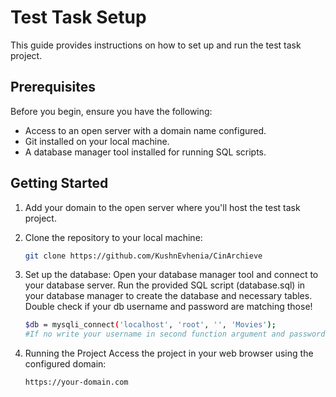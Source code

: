 # Test Task Setup

This guide provides instructions on how to set up and run the test task project.

## Prerequisites

Before you begin, ensure you have the following:

- Access to an open server with a domain name configured.
- Git installed on your local machine.
- A database manager tool installed for running SQL scripts.

## Getting Started

1. Add your domain to the open server where you'll host the test task project.

2. Clone the repository to your local machine:
   ```sh
   git clone https://github.com/KushnEvhenia/CinArchieve

3. Set up the database:
    Open your database manager tool and connect to your database server.
    Run the provided SQL script (database.sql) in your database manager to create the database and necessary tables.
    Double check if your db username and password are matching those!
    ```sh
    $db = mysqli_connect('localhost', 'root', '', 'Movies');
    #If no write your username in second function argument and password in third
    
4. Running the Project
    Access the project in your web browser using the configured domain:
    ```sh
    https://your-domain.com

